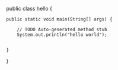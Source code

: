 
public class hello {

	public static void main(String[] args) {
		
		// TODO Auto-generated method stub
		System.out.println("hello world");

		
	}

}
